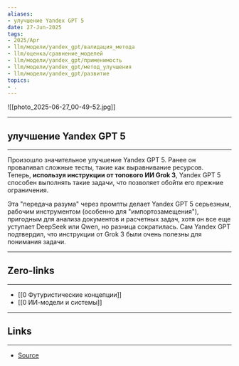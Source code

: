 ```yaml
---
aliases: 
- улучшение Yandex GPT 5 
date: 27-Jun-2025
tags:
- 2025/Apr
- llm/модели/yandex_gpt/валидация_метода
- llm/оценка/сравнение_моделей
- llm/модели/yandex_gpt/применимость
- llm/модели/yandex_gpt/метод_улучшения
- llm/модели/yandex_gpt/развитие
topics:
- .
---
```

![[photo_2025-06-27_00-49-52.jpg]]

-----
##  улучшение Yandex GPT 5 
-----
Произошло значительное улучшение Yandex GPT 5. Ранее он проваливал сложные тесты, такие как выравнивание ресурсов. Теперь, **используя инструкции от топового ИИ Grok 3**, Yandex GPT 5 способен выполнять такие задачи, что позволяет обойти его прежние ограничения. 

Эта "передача разума" через промпты делает Yandex GPT 5 серьезным, рабочим инструментом (особенно для "импортозамещения"), пригодным для анализа документов и расчетных задач, хотя он все еще уступает DeepSeek или Qwen, но разница сократилась. Сам Yandex GPT подтвердил, что инструкции от Grok 3 были очень полезны для понимания задачи.

---
## Zero-links
---
- [[0 Футуристические концепции]]
- [[0 ИИ-модели и системы]]

---
## Links
---
- [Source](https://t.me/turboproject/1565)
